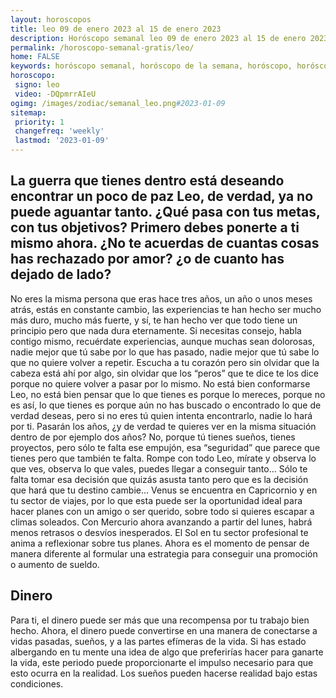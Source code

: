 ```yaml
---
layout: horoscopos
title: leo 09 de enero 2023 al 15 de enero 2023 
description: Horóscopo semanal leo 09 de enero 2023 al 15 de enero 2023. La guerra que tienes dentro está deseando encontrar un poco de paz Leo, de verdad, ya no puede aguantar tanto. ¿Qué pasa con tus metas, con tus objetivos? Primero debes ponerte a ti mismo ahora. ¿No te acuerdas de cuantas cosas has rechazado por amor? ¿o de cuanto has dejado de lado?
permalink: /horoscopo-semanal-gratis/leo/
home: FALSE
keywords: horóscopo semanal, horóscopo de la semana, horóscopo, horóscopo gratis,horóscopos, horóscopo esperanza gracia, horoscopos leo la semana, horóscopos gratis, Tarot, Astrologia, Zodíaco, leo, horoscopo gratis, semanal
horoscopo:
 signo: leo
 video: -DQpmrrAIeU
ogimg: /images/zodiac/semanal_leo.png#2023-01-09
sitemap:
 priority: 1
 changefreq: 'weekly'
 lastmod: '2023-01-09'
---
```




## La guerra que tienes dentro está deseando encontrar un poco de paz Leo, de verdad, ya no puede aguantar tanto. ¿Qué pasa con tus metas, con tus objetivos? Primero debes ponerte a ti mismo ahora. ¿No te acuerdas de cuantas cosas has rechazado por amor? ¿o de cuanto has dejado de lado?

No eres la misma persona que eras hace tres años, un año o unos meses atrás, estás en constante cambio, las experiencias te han hecho ser mucho más duro, mucho más fuerte, y sí, te han hecho ver que todo tiene un principio pero que nada dura eternamente. Si necesitas consejo, habla contigo mismo, recuérdate experiencias, aunque muchas sean dolorosas, nadie mejor que tú sabe por lo que has pasado, nadie mejor que tú sabe lo que no quiere volver a repetir. Escucha a tu corazón pero sin olvidar que la cabeza está ahí por algo, sin olvidar que los “peros” que te dice te los dice porque no quiere volver a pasar por lo mismo. No está bien conformarse Leo, no está bien pensar que lo que tienes es porque lo mereces, porque no es así, lo que tienes es porque aún no has buscado o encontrado lo que de verdad deseas, pero si no eres tú quien intenta encontrarlo, nadie lo hará por ti. Pasarán los años, ¿y de verdad te quieres ver en la misma situación dentro de por ejemplo dos años? No, porque tú tienes sueños, tienes proyectos, pero sólo te falta ese empujón, esa “seguridad” que parece que tienes pero que también te falta. Rompe con todo Leo, mírate y observa lo que ves, observa lo que vales, puedes llegar a conseguir tanto… Sólo te falta tomar esa decisión que quizás asusta tanto pero que es la decisión que hará que tu destino cambie…
Venus se encuentra en Capricornio y en tu sector de viajes, por lo que esta puede ser la oportunidad ideal para hacer planes con un amigo o ser querido, sobre todo si quieres escapar a climas soleados. Con Mercurio ahora avanzando a partir del lunes, habrá menos retrasos o desvíos inesperados. El Sol en tu sector profesional te anima a reflexionar sobre tus planes. Ahora es el momento de pensar de manera diferente al formular una estrategia para conseguir una promoción o aumento de sueldo.

## Dinero

Para ti, el dinero puede ser más que una recompensa por tu trabajo bien hecho. Ahora, el dinero puede convertirse en una manera de conectarse a vidas pasadas, sueños, y a las partes efímeras de la vida. Si has estado albergando en tu mente una idea de algo que preferirías hacer para ganarte la vida, este periodo puede proporcionarte el impulso necesario para que esto ocurra en la realidad. Los sueños pueden hacerse realidad bajo estas condiciones.